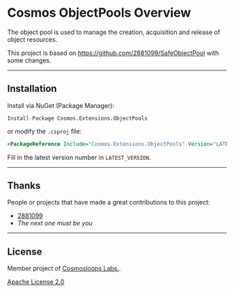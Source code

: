 # Cosmos ObjectPools Overview

The object pool is used to manage the creation, acquisition and release of object resources.

This project is based on https://github.com/2881099/SafeObjectPool with some changes.

---

## Installation

Install via NuGet (Package Manager):

```shell
Install-Package Cosmos.Extensions.ObjectPools
```

or modify the `.csproj` file:

```xml
<PackageReference Include="Cosmos.Extensions.ObjectPools" Version="LATEST_VERSION" />
```

Fill in the latest version number in `LATEST_VERSION`.

---

## Thanks

People or projects that have made a great contributions to this project:

- [2881099](https://github.com/2881099)
- _The next one must be you_

---

## License

Member project of [Cosmosloops Labs.](https://github.com/cosmos-loops).

[Apache License 2.0](/LICENSE)